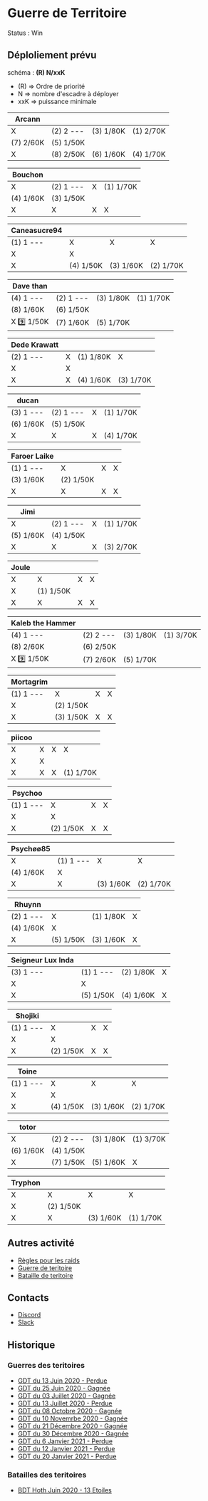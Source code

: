 # Guerre de Territoire

Status : Win

## Déploliement prévu 

schéma : **(R) N/xxK**

* (R) => Ordre de priorité
* N => nombre d'escadre à déployer
* xxK => puissance minimale

| Arcann | | | |
|---|---|---|---|
| X  | (2) 2 --- | (3) 1/80K | (1) 2/70K
| (7) 2/60K | (5) 1/50K
| X  | (8) 2/50K | (6) 1/60K | (4) 1/70K

| Bouchon | | | |
|---|---|---|---|
| X  | (2) 1 --- | X  | (1) 1/70K
| (4) 1/60K | (3) 1/50K
| X  | X  | X  | X 

| Caneasucre94 | | | |
|---|---|---|---|
| (1) 1 --- | X  | X  | X 
| X  | X 
| X  | (4) 1/50K | (3) 1/60K | (2) 1/70K

| Dave than | | | |
|---|---|---|---|
| (4) 1 --- | (2) 1 --- | (3) 1/80K | (1) 1/70K
| (8) 1/60K | (6) 1/50K
| X  :nine: 1/50K | (7) 1/60K | (5) 1/70K

| Dede Krawatt | | | |
|---|---|---|---|
| (2) 1 --- | X  | (1) 1/80K | X 
| X  | X 
| X  | X  | (4) 1/60K | (3) 1/70K

| ducan | | | |
|---|---|---|---|
| (3) 1 --- | (2) 1 --- | X  | (1) 1/70K
| (6) 1/60K | (5) 1/50K
| X  | X  | X  | (4) 1/70K

| Faroer Laike | | | |
|---|---|---|---|
| (1) 1 --- | X  | X  | X 
| (3) 1/60K | (2) 1/50K
| X  | X  | X  | X 

| Jimi | | | |
|---|---|---|---|
| X  | (2) 1 --- | X  | (1) 1/70K
| (5) 1/60K | (4) 1/50K
| X  | X  | X  | (3) 2/70K

| Joule | | | |
|---|---|---|---|
| X  | X  | X  | X 
| X  | (1) 1/50K
| X  | X  | X  | X 

| Kaleb the Hammer | | | |
|---|---|---|---|
| (4) 1 --- | (2) 2 --- | (3) 1/80K | (1) 3/70K
| (8) 2/60K | (6) 2/50K
| X  :nine: 1/50K | (7) 2/60K | (5) 1/70K

| Mortagrim | | | |
|---|---|---|---|
| (1) 1 --- | X  | X  | X 
| X  | (2) 1/50K
| X  | (3) 1/50K | X  | X 

| piicoo | | | |
|---|---|---|---|
| X  | X  | X  | X 
| X  | X 
| X  | X  | X  | (1) 1/70K

| Psychoo | | | |
|---|---|---|---|
| (1) 1 --- | X  | X  | X 
| X  | X 
| X  | (2) 1/50K | X  | X 

| Psychøø85 | | | |
|---|---|---|---|
| X  | (1) 1 --- | X  | X 
| (4) 1/60K | X 
| X  | X  | (3) 1/60K | (2) 1/70K

| Rhuynn | | | |
|---|---|---|---|
| (2) 1 --- | X  | (1) 1/80K | X 
| (4) 1/60K | X 
| X  | (5) 1/50K | (3) 1/60K | X 

| Seigneur Lux Inda | | | |
|---|---|---|---|
| (3) 1 --- | (1) 1 --- | (2) 1/80K | X 
| X  | X 
| X  | (5) 1/50K | (4) 1/60K | X 

| Shojiki | | | |
|---|---|---|---|
| (1) 1 --- | X  | X  | X 
| X  | X 
| X  | (2) 1/50K | X  | X 

| Toine | | | |
|---|---|---|---|
| (1) 1 --- | X  | X  | X 
| X  | X 
| X  | (4) 1/50K | (3) 1/60K | (2) 1/70K

| totor | | | |
|---|---|---|---|
| X  | (2) 2 --- | (3) 1/80K | (1) 3/70K
| (6) 1/60K | (4) 1/50K
| X  | (7) 1/50K | (5) 1/60K | X 

| Tryphon | | | |
|---|---|---|---|
| X  | X  | X  | X 
| X  | (2) 1/50K
| X  | X  | (3) 1/60K | (1) 1/70K

##  Autres activité

* [Règles pour les raids](../raids.html)
* [Guerre de teritoire](../gdt.html)
* [Bataille de teritoire](../bdt.html)

## Contacts

* [Discord](https://discord.gg/9ufJHmB)
* [Slack](https://join.slack.com/t/hautconseildelaforce/shared_invite/zt-i06cmx42-kx_A~Fu2youeBDRHMqgvTA)

## Historique

### Guerres des teritoires

* [GDT du 13 Juin 2020 - Perdue](GDT-200613.html)
* [GDT du 25 Juin 2020 - Gagnée](GDT-200613.html)
* [GDT du 03 Juillet 2020 - Gagnée](GDT-200703.html)
* [GDT du 13 Juillet 2020 - Perdue](GDT-200713.html)
* [GDT du 08 Octobre 2020 - Gagnée](GDT-201008.html)
* [GDT du 10 Novemrbe 2020 - Gagnée](GDT-201110.html)
* [GDT du 21 Décembre 2020 - Gagnée](GDT-201221.html)
* [GDT du 30 Décembre 2020 - Gagnée](GDT-201230.html)
* [GDT du 6 Janvier 2021 - Perdue](GDT-210106.html)
* [GDT du 12 Janvier 2021 - Perdue](GDT-210112.html)
* [GDT du 20 Janvier 2021 - Perdue](GDT-210120.html)

### Batailles des teritoires

* [BDT Hoth Juin 2020 - 13 Etoiles](BDT-Hoth-200614.html)
